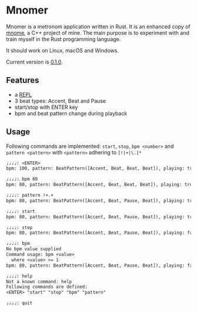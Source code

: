# Mnomer

Mnomer is a metronom application written in Rust.
It is an enhanced copy of [mnome](https://github.com/thfr/mnome),
a C++ project of mine.
The main purpose is to experiment with and train myself in the Rust programming language.

It should work on Linux, macOS and Windows.

Current version is [0.1.0](https://github.com/thfr/mnomer/releases/tag/0.1.0).

## Features

* a [REPL](https://en.wikipedia.org/wiki/Read%E2%80%93eval%E2%80%93print_loop)
* 3 beat types: Accent, Beat and Pause
* start/stop with ENTER key
* bpm and beat pattern change during playback

## Usage

Following commands are implemented: `start`, `stop`, `bpm <number>`
and `pattern <pattern>` with `<pattern>` adhering to `[!|+|\.]*`

```txt
♩♩♩♩: <ENTER>
bpm: 100, pattern: BeatPattern([Accent, Beat, Beat, Beat]), playing: true

♩♩♩♩: bpm 80
bpm: 80, pattern: BeatPattern([Accent, Beat, Beat, Beat]), playing: true

♩♩♩♩: pattern !+.+
bpm: 80, pattern: BeatPattern([Accent, Beat, Pause, Beat]), playing: true

♩♩♩♩: start
bpm: 80, pattern: BeatPattern([Accent, Beat, Pause, Beat]), playing: true

♩♩♩♩: stop
bpm: 80, pattern: BeatPattern([Accent, Beat, Pause, Beat]), playing: false

♩♩♩♩: bpm
No bpm value supplied
Command usage: bpm <value>
  where <value> >= 1
bpm: 80, pattern: BeatPattern([Accent, Beat, Pause, Beat]), playing: false

♩♩♩♩: help
Not a known command: help
Following commands are defined:
<ENTER> "start" "stop" "bpm" "pattern"

♩♩♩♩: quit
```
